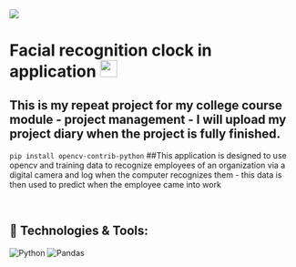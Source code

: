 <img src="https://komconsultants.com/wp-content/uploads/2015/04/ATU-Logo-wide.jpg" />
<br>

# Facial recognition clock in application <img src="https://raw.githubusercontent.com/MartinHeinz/MartinHeinz/master/wave.gif" width="30px" height="30px" />

## This is my repeat project for my college course module - project management - I will upload my project diary when the project is fully finished.

``` pip install opencv-contrib-python ```
##This application is designed to use opencv and training data to recognize employees of an organization via a digital camera and log when the computer recognizes them - this data is then used to predict when the employee came into work

<br>


## 🔧 Technologies & Tools:

![Python](https://img.shields.io/badge/Python-3776AB?style=for-the-badge&logo=python&logoColor=white)
![Pandas](https://img.shields.io/badge/pandas-%23150458.svg?style=for-the-badge&logo=pandas&logoColor=white)
